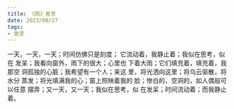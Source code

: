 ```yaml
---
title: 《雨》舍灵
date: 2023/08/27
tags:
- 舍灵
---
```

一天，一天，一天；时间仿佛只是刻度；
它流动着，我静止着；我似在思考，似在
发呆；我看向窗外，雨下的很大；心里也
下着大雨；它们填充着，填充着，我那空
洞孤独的心脏；我希望有一个人；来这
里，将光洒向这里；将乌云驱散，将水分
蒸发；将光填满我的心；窗上照映着我的
脸；惨白的，空洞的，如人偶般可以任意
摆弄；又一天，又一天；我似在思考，似
在发呆；时间流动着；而我静止着。

